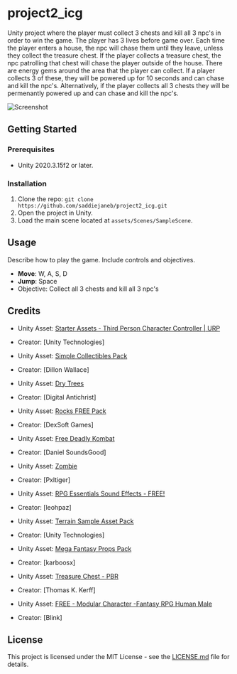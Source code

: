 # project2_icg

Unity project where the player must collect 3 chests and kill all 3 npc's in order to win the game. The player has 3 lives before game over. Each time the player enters a house, the npc will chase them until they leave, unless they collect the treasure chest. If the player collects a treasure chest, the npc patrolling that chest will chase the player outside of the house. There are energy gems around the area that the player can collect. If a player collects 3 of these, they will be powered up for 10 seconds and can chase and kill the npc's. Alternatively, if the player collects all 3 chests they will be permenantly powered up and can chase and kill the npc's.

![Screenshot](images/screeenshot.jpg)

## Getting Started

### Prerequisites

- Unity 2020.3.15f2 or later.


### Installation

1. Clone the repo: `git clone https://github.com/saddiejaneb/project2_icg.git`
2. Open the project in Unity.
3. Load the main scene located at `assets/Scenes/SampleScene`. 

## Usage

Describe how to play the game. Include controls and objectives.

- **Move**: W, A, S, D
- **Jump**: Space
- Objective: Collect all 3 chests and kill all 3 npc's


## Credits

- Unity Asset: [Starter Assets - Third Person Character Controller | URP]([(https://assetstore.unity.com/packages/essentials/starter-assets-third-person-character-controller-urp-196526)])
- Creator: [Unity Technologies]

- Unity Asset: [Simple Collectibles Pack](https://assetstore.unity.com/packages/3d/props/simple-collectibles-pack-123092)
- Creator: [Dillon Wallace]

- Unity Asset: [Dry Trees](https://assetstore.unity.com/packages/3d/vegetation/trees/dry-trees-86967)
- Creator: [Digital Antichrist]

- Unity Asset: [Rocks FREE Pack](https://assetstore.unity.com/packages/3d/props/exterior/rocks-free-pack-98219)
- Creator: [DexSoft Games]

- Unity Asset: [Free Deadly Kombat](https://assetstore.unity.com/packages/audio/sound-fx/free-deadly-kombat-228835)
- Creator: [Daniel SoundsGood]

- Unity Asset: [Zombie](https://assetstore.unity.com/packages/3d/characters/humanoids/zombie-30232)
- Creator: [Pxltiger]

- Unity Asset: [RPG Essentials Sound Effects - FREE!](https://assetstore.unity.com/packages/audio/sound-fx/rpg-essentials-sound-effects-free-227708)
- Creator: [leohpaz]

- Unity Asset: [Terrain Sample Asset Pack](https://assetstore.unity.com/packages/3d/environments/landscapes/terrain-sample-asset-pack-145808)
- Creator: [Unity Technologies]

- Unity Asset: [Mega Fantasy Props Pack](https://assetstore.unity.com/packages/3d/environments/fantasy/mega-fantasy-props-pack-87811)
- Creator: [karboosx]

- Unity Asset: [Treasure Chest - PBR](https://assetstore.unity.com/packages/3d/props/interior/treasure-chest-pbr-72498)
- Creator: [Thomas K. Kerff]

- Unity Asset: [FREE - Modular Character -Fantasy RPG Human Male](https://assetstore.unity.com/packages/3d/characters/humanoids/humans/free-modular-character-fantasy-rpg-human-male-228952)
- Creator: [Blink]

  
## License

This project is licensed under the MIT License - see the [LICENSE.md](LICENSE.md) file for details.
